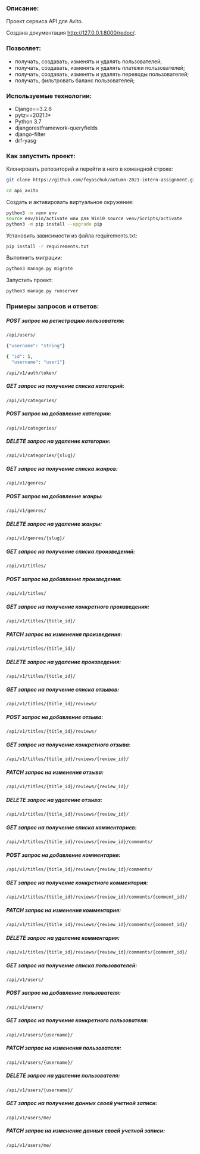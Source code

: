 ### Описание:
Проект сервиса API для Avito.

Создана документация http://127.0.0.1:8000/redoc/.

### Позволяет:
* получать, создавать, изменять и удалять пользователей;
* получать, создавать, изменять и удалять платежи пользователей;
* получать, создавать, изменять и удалять переводы пользователей;
* получать, фильтровать баланс пользователей;

### Используемые технологии:
* Django==3.2.6
* pytz==2021.1* 
* Python 3.7
* djangorestframework-queryfields
* django-filter
* drf-yasg

### Как запустить проект:
Клонировать репозиторий и перейти в него в командной строке:
```bash
git clone https://github.com/feyaschuk/autumn-2021-intern-assignment.git
```
```bash
cd api_avito
```
Cоздать и активировать виртуальное окружение:
```bash
python3 -m venv env
source env/bin/activate или для Win10 source venv/Scripts/activate
python3 -m pip install --upgrade pip
```
Установить зависимости из файла requirements.txt:
```bash
pip install -r requirements.txt
```
Выполнить миграции:
```bash
python3 manage.py migrate
```
Запустить проект:
```bash
python3 manage.py runserver
```
### Примеры запросов и ответов:
##### POST запрос на регистрацию пользователя:
```bash
/api/users/
```
```bash
{"username": "string"}
```
```bash
{ "id": 1,
  "username": "user1"}
```

```
/api/v1/auth/token/
```
##### GET запрос на получение списка категорий:
```
/api/v1/categories/
```
##### POST запрос на добавление категории:
```
/api/v1/categories/
```
##### DELETE запрос на удаление категории:
```
/api/v1/categories/{slug}/
```
##### GET запрос на получение списка жанров:
```
/api/v1/genres/
```
##### POST запрос на добавление жанры:
```
/api/v1/genres/
```
##### DELETE запрос на удаление жанры:
```
/api/v1/genres/{slug}/
```
##### GET запрос на получение списка произведений:
```
/api/v1/titles/
```
##### POST запрос на добавление произведения:
```
/api/v1/titles/
```
##### GET запрос на получение конкретного произведения:
```
/api/v1/titles/{title_id}/
```
##### PATCH запрос на изменения произведения:
```
/api/v1/titles/{title_id}/
```
##### DELETE запрос на удаление произведения:
```
/api/v1/titles/{title_id}/
```
##### GET запрос на получение списка отзывов:
```
/api/v1/titles/{title_id}/reviews/
```
##### POST запрос на добавление отзыва:
```
/api/v1/titles/{title_id}/reviews/
```
##### GET запрос на получение конкретного отзыва:
```
/api/v1/titles/{title_id}/reviews/{review_id}/
```
##### PATCH запрос на изменения отзыва:
```
/api/v1/titles/{title_id}/reviews/{review_id}/
```
##### DELETE запрос на удаление отзыва:
```
/api/v1/titles/{title_id}/reviews/{review_id}/
```
##### GET запрос на получение списка комментариев:
```
/api/v1/titles/{title_id}/reviews/{review_id}/comments/
```
##### POST запрос на добавление комментария:
```
/api/v1/titles/{title_id}/reviews/{review_id}/comments/
```
##### GET запрос на получение конкретного комментария:
```
/api/v1/titles/{title_id}/reviews/{review_id}/comments/{comment_id}/
```
##### PATCH запрос на изменения комментария:
```
/api/v1/titles/{title_id}/reviews/{review_id}/comments/{comment_id}/
```
##### DELETE запрос на удаление комментария:
```
/api/v1/titles/{title_id}/reviews/{review_id}/comments/{comment_id}/
```
##### GET запрос на получение списка пользователей:
```
/api/v1/users/
```
##### POST запрос на добавление пользователя:
```
/api/v1/users/
```
##### GET запрос на получение конкретного пользователя:
```
/api/v1/users/{username}/
```
##### PATCH запрос на изменения пользователя:
```
/api/v1/users/{username}/
```
##### DELETE запрос на удаление пользователя:
```
/api/v1/users/{username}/
```
##### GET запрос на получение данных своей учетной записи:
```
/api/v1/users/me/
```
##### PATCH запрос на изменение данных своей учетной записи:
```
/api/v1/users/me/
```
